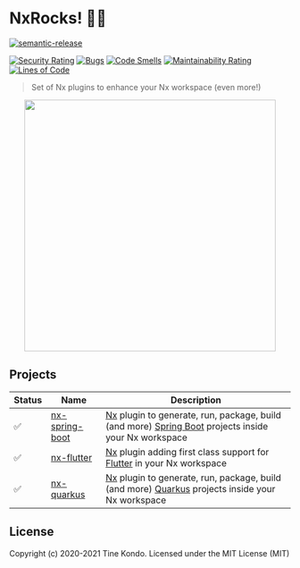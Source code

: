 # NxRocks! 🤘🏾

[![semantic-release](https://img.shields.io/badge/%20%20%F0%9F%93%A6%F0%9F%9A%80-semantic--release-e10079.svg?style=flat-square)](https://github.com/semantic-release/semantic-release)

[![Security Rating](https://sonarcloud.io/api/project_badges/measure?project=tinesoft_nxrocks&metric=security_rating)](https://sonarcloud.io/dashboard?id=tinesoft_nxrocks) [![Bugs](https://sonarcloud.io/api/project_badges/measure?project=tinesoft_nxrocks&metric=bugs)](https://sonarcloud.io/dashboard?id=tinesoft_nxrocks) [![Code Smells](https://sonarcloud.io/api/project_badges/measure?project=tinesoft_nxrocks&metric=code_smells)](https://sonarcloud.io/dashboard?id=tinesoft_nxrocks) [![Maintainability Rating](https://sonarcloud.io/api/project_badges/measure?project=tinesoft_nxrocks&metric=sqale_rating)](https://sonarcloud.io/dashboard?id=tinesoft_nxrocks) [![Lines of Code](https://sonarcloud.io/api/project_badges/measure?project=tinesoft_nxrocks&metric=ncloc)](https://sonarcloud.io/dashboard?id=tinesoft_nxrocks)

> Set of Nx plugins to enhance your Nx workspace (even more!)

<p align="center"><img src="https://raw.githubusercontent.com/tinesoft/nxrocks/develop/images/nxrocks.png" width="450"></p>

## Projects

Status | Name     | Description
------ | -------- | ------------
  ✅   | [nx-spring-boot](packages/nx-spring-boot)  | [Nx](https://nx.dev) plugin to generate, run, package, build (and more) [Spring Boot](https://spring.io/projects/spring-boot) projects inside your Nx workspace
  ✅   | [nx-flutter](packages/nx-flutter)  | [Nx](https://nx.dev) plugin adding first class support for [Flutter](https://flutter.dev) in your Nx workspace
  ✅   | [nx-quarkus](packages/nx-quarkus)  | [Nx](https://nx.dev) plugin to generate, run, package, build (and more) [Quarkus](https://quarkus.io) projects inside your Nx workspace


## License

Copyright (c) 2020-2021 Tine Kondo. Licensed under the MIT License (MIT)